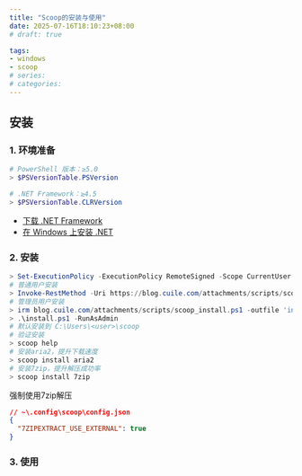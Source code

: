 ```yaml
---
title: "Scoop的安装与使用"
date: 2025-07-16T18:10:23+08:00
# draft: true

tags:
- windows
- scoop
# series:
# categories:
---
```


## 安装

### 1. 环境准备
```powershell
# PowerShell 版本：≥5.0
> $PSVersionTable.PSVersion

# .NET Framework：≥4.5
> $PSVersionTable.CLRVersion
```
- [下载 .NET Framework](https://dotnet.microsoft.com/zh-cn/download/dotnet-framework)
- [在 Windows 上安装 .NET](https://learn.microsoft.com/zh-cn/dotnet/core/install/windows)

### 2. 安装
```powershell
> Set-ExecutionPolicy -ExecutionPolicy RemoteSigned -Scope CurrentUser
# 普通用户安装
> Invoke-RestMethod -Uri https://blog.cuile.com/attachments/scripts/scoop_install.ps1 | Invoke-Expression
# 管理员用户安装
> irm blog.cuile.com/attachments/scripts/scoop_install.ps1 -outfile 'install.ps1'
> .\install.ps1 -RunAsAdmin
# 默认安装到 C:\Users\<user>\scoop
# 验证安装
> scoop help
# 安装aria2，提升下载速度
> scoop install aria2
# 安装7zip，提升解压成功率
> scoop install 7zip
```
强制使用7zip解压
```json
// ~\.config\scoop\config.json
{
  "7ZIPEXTRACT_USE_EXTERNAL": true
}
```

### 3. 使用
```powershell
```